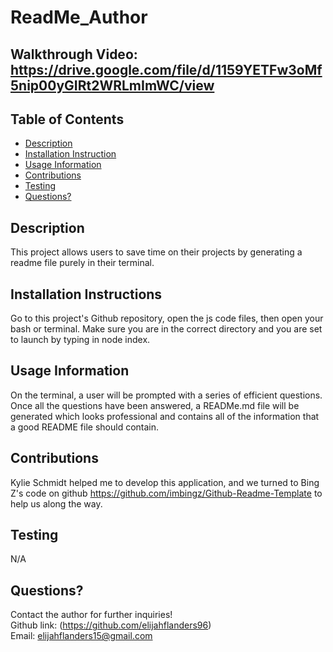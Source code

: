 

# ReadMe_Author

## Walkthrough Video: https://drive.google.com/file/d/1159YETFw3oMf5nip00yGIRt2WRLmImWC/view

## Table of Contents
* [Description](#Description)
* [Installation Instruction](#Installation-Instructions)
* [Usage Information](#Usage-Information)
* [Contributions](#Contributions)
* [Testing](#Testing)
* [Questions?](#Questions?)

## Description
This project allows users to save time on their projects by generating a readme file purely in their terminal.

## Installation Instructions
Go to this project's Github repository, open the js code files, then open your bash or terminal. Make sure you are in the correct directory and you are set to launch by typing in node index.

## Usage Information
On the terminal, a user will be prompted with a series of efficient questions. Once all the questions have been answered, a READMe.md file will be generated which looks professional and contains all of the information that a good README file should contain.

## Contributions
Kylie Schmidt helped me to develop this application, and we turned to Bing Z's code on github https://github.com/imbingz/Github-Readme-Template to help us along the way.

## Testing
N/A

## Questions?
Contact the author for further inquiries!<br>
Github link: (https://github.com/elijahflanders96)<br>
Email: elijahflanders15@gmail.com

